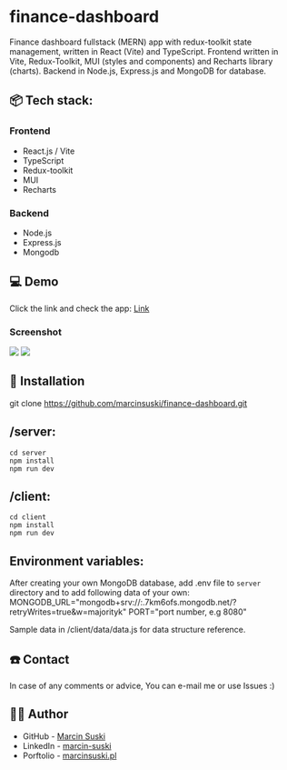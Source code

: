 # finance-dashboard
Finance dashboard fullstack (MERN) app with redux-toolkit state management, written in React (Vite) and TypeScript. Frontend written in Vite, Redux-Toolkit, MUI (styles and components) and Recharts library (charts). Backend in Node.js, Express.js and MongoDB for database.


## 📦 Tech stack:
### Frontend
- React.js / Vite
- TypeScript
- Redux-toolkit
- MUI
- Recharts

### Backend
- Node.js
- Express.js
- Mongodb


## 💻 Demo
Click the link and check the app: [Link](https://ms-finance-dashboard.vercel.app/)

### Screenshot

![](./client/public/assets/dashboard.JPG)
![](./client/public/assets/predicstions.JPG)


## 💾 Installation
git clone https://github.com/marcinsuski/finance-dashboard.git


## /server: 
`cd server`  
`npm install`  
`npm run dev`  

## /client:
`cd client`  
`npm install`  
`npm run dev`  

## Environment variables:
After creating your own MongoDB database, add .env file to `server` directory and to add following data of your own:
MONGODB_URL="mongodb+srv://<your-username>:<your-password>.7km6ofs.mongodb.net/<your-database-name>?retryWrites=true&w=majorityk"
PORT="port number, e.g 8080"

Sample data in /client/data/data.js for data structure reference.

## ☎️ Contact
In case of any comments or advice, You can e-mail me or use Issues :)

## 🧙‍♂️ Author
- GitHub - [Marcin Suski](https://github.com/marcinsuski)
- LinkedIn - [marcin-suski](https://www.linkedin.com/in/marcin-suski/)
- Porftolio - [marcinsuski.pl](https://marcinsuski.pl)
